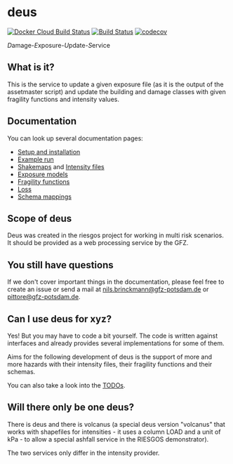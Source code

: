 # deus

[![Docker Cloud Build Status](https://img.shields.io/docker/cloud/build/gfzriesgos/deus)](https://hub.docker.com/r/gfzriesgos/deus)
[![Build Status](https://travis-ci.com/gfzriesgos/deus.svg?branch=master)](https://travis-ci.com/gfzriesgos/deus)
[![codecov](https://codecov.io/gh/gfzriesgos/deus/branch/master/graph/badge.svg)](https://codecov.io/gh/gfzriesgos/deus)

*D*amage-*E*xposure-*U*pdate-*S*ervice

## What is it?

This is the service to update a given exposure file (as it is the output
of the assetmaster script) and update the building and damage classes
with given fragility functions and intensity values.

## Documentation

You can look up several documentation pages:

- [Setup and installation](doc/Setup.md)
- [Example run](doc/ExposureModel.md)
- [Shakemaps](doc/EarthQuakeShakemap.md) and [Intensity files](doc/IntensityFile.md)
- [Exposure models](doc/ExposureModel.md)
- [Fragility functions](doc/FragilityFunctions.md)
- [Loss](doc/LossData.md)
- [Schema mappings](doc/SchemaMapping.md)

## Scope of deus

Deus was created in the riesgos project for working in multi risk scenarios.
It should be provided as a web processing service by the GFZ.

## You still have questions

If we don't cover important things in the documentation, please feel free to
create an issue or send a mail at
<nils.brinckmann@gfz-potsdam.de> or <pittore@gfz-potsdam.de>.

## Can I use deus for xyz?

Yes! But you may have to code a bit yourself. The code is written against interfaces
and already provides several implementations for some of them.

Aims for the following development of deus is the support of more and more
hazards with their intensity files, their fragility functions and their schemas.

You can also take a look into the [TODOs](TODO.md).

## Will there only be one deus?

There is deus and there is volcanus (a special deus version "volcanus"
that works with shapefiles for intensities - it uses a column LOAD and a unit of kPa -
to allow a special ashfall service in the RIESGOS demonstrator).

The two services only differ in the intensity provider.